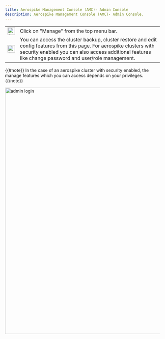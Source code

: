 ```yaml
---
title: Aerospike Management Console (AMC)- Admin Console
description: Aerospike Management Console (AMC)- Admin Console.
---
```


<table border="0">
	<tr>
		<td>
			<img src="/docs/amc/assets/images/1.png" alt="1" width="24" style="max-width: none">
		</td>
		<td>
			Click on "Manage" from the top menu bar.
		</td>
	</tr>
	<tr>
		<td>
			<img src="/docs/amc/assets/images/2.png" alt="2" width="24" style="max-width: none"> 
		</td>
		<td>
			You can access the cluster backup, cluster restore and edit config features from this page. For aerospike clusters with security enabled you can also access additional features like change password and user/role management.
                </td>
	</tr>
</table>

{{#note}}
In the case of an aerospike cluster with security enabled, the manage features which you can access depends on your privileges.
{{/note}}

<img src="/docs/amc/assets/images/E_admin_console.png" alt="admin login" width="800">

